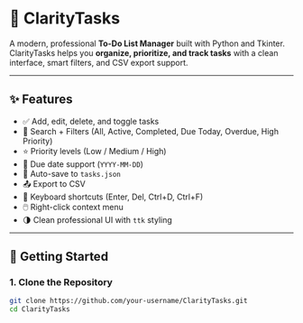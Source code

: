 # 📝 ClarityTasks

A modern, professional **To-Do List Manager** built with Python and Tkinter.  
ClarityTasks helps you **organize, prioritize, and track tasks** with a clean interface, smart filters, and CSV export support.  

---

## ✨ Features
- ✅ Add, edit, delete, and toggle tasks
- 🔎 Search + Filters (All, Active, Completed, Due Today, Overdue, High Priority)
- ⭐ Priority levels (Low / Medium / High)
- 📅 Due date support (`YYYY-MM-DD`)
- 💾 Auto-save to `tasks.json`
- 📤 Export to CSV
- 🎹 Keyboard shortcuts (Enter, Del, Ctrl+D, Ctrl+F)
- 🖱️ Right-click context menu
- 🌗 Clean professional UI with `ttk` styling

---



## 🚀 Getting Started

### 1. Clone the Repository
```bash
git clone https://github.com/your-username/ClarityTasks.git
cd ClarityTasks
